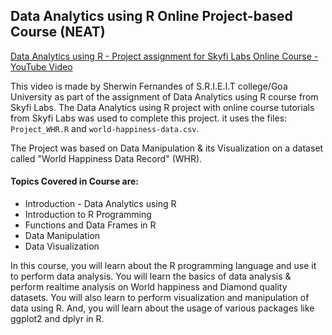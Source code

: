 Data Analytics using R Online Project-based Course (NEAT)
---

[Data Analytics using R - Project assignment for Skyfi Labs Online Course - YouTube Video](https://www.youtube.com/watch?v=nnt_TY7g1mI)

This video is made by Sherwin Fernandes of S.R.I.E.I.T college/Goa University as part of the assignment of Data Analytics using R course from Skyfi Labs. The Data Analytics using R project with online course tutorials from Skyfi Labs was used to complete this project. it uses the files: `Project_WHR.R` and `world-happiness-data.csv`.

The Project was based on Data Manipulation & its Visualization on a dataset called "World Happiness Data Record" (WHR).

#### Topics Covered in Course are:
* Introduction - Data Analytics using R
* Introduction to R Programming
* Functions and Data Frames in R
* Data Manipulation
* Data Visualization

In this course, you will learn about the R programming language and use it to perform data analysis. You will learn the basics of data analysis & perform realtime analysis on World happiness and Diamond quality datasets. You will also learn to perform visualization and manipulation of data using R. And, you will learn about the usage of various packages like ggplot2 and dplyr in R.
